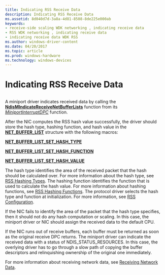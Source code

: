 ```yaml
---
title: Indicating RSS Receive Data
description: Indicating RSS Receive Data
ms.assetid: 8d040d7d-3a8a-4d81-8508-8de225e000ab
keywords:
- receive-side scaling WDK networking , indicating receive data
- RSS WDK networking , indicating receive data
- indicating receive data WDK RSS
ms.author: windows-driver-content
ms.date: 04/20/2017
ms.topic: article
ms.prod: windows-hardware
ms.technology: windows-devices
---
```


# Indicating RSS Receive Data


## <a href="" id="ddk-indicating-rss-receive-data-ng"></a>


A miniport driver indicates received data by calling the [**NdisMIndicateReceiveNetBufferLists**](https://msdn.microsoft.com/library/windows/hardware/ff563598) function from its [*MiniportInterruptDPC*](https://msdn.microsoft.com/library/windows/hardware/ff559398) function.

After the NIC computes the RSS hash value successfully, the driver should store the hash type, hashing function, and hash value in the [**NET\_BUFFER\_LIST**](https://msdn.microsoft.com/library/windows/hardware/ff568388) structure with the following macros:

[**NET\_BUFFER\_LIST\_SET\_HASH\_TYPE**](https://msdn.microsoft.com/library/windows/hardware/ff568409)

[**NET\_BUFFER\_LIST\_SET\_HASH\_FUNCTION**](https://msdn.microsoft.com/library/windows/hardware/ff568408)

[**NET\_BUFFER\_LIST\_SET\_HASH\_VALUE**](https://msdn.microsoft.com/library/windows/hardware/ff568410)

The hash type identifies the area of the received packet that the hash should be calculated over. For more information about the hash type, see [RSS Hashing Types](rss-hashing-types.md). The hashing function identifies the function that is used to calculate the hash value. For more information about hashing functions, see [RSS Hashing Functions](rss-hashing-functions.md). The protocol driver selects the hash type and function at initialization. For more information, see [RSS Configuration](rss-configuration.md).

If the NIC fails to identify the area of the packet that the hash type specifies, then it should not do any hash computation or scaling. In this case, the miniport driver or NIC should assign the received data to the default CPU.

If the NIC runs out of receive buffers, each buffer must be returned as soon as the original receive DPC returns. The miniport driver can indicate the received data with a status of NDIS\_STATUS\_RESOURCES. In this case, the overlying driver has to go through a slow path of copying the buffer descriptors and relinquishing ownership of the original one immediately.

For more information about receiving network data, see [Receiving Network Data](receiving-network-data.md).

 

 





